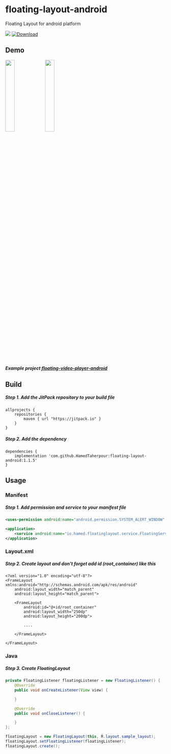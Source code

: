 # floating-layout-android
Floating Layout for android platform

[![](https://jitpack.io/v/HamedTaherpour/floating-layout-android.svg)](https://jitpack.io/#HamedTaherpour/floating-layout-android)
[![Download](https://img.shields.io/badge/Android%20Arsenal-Floating%20Layout-red.svg)](https://android-arsenal.com/details/1/8202)

## Demo
<div style="dispaly:flex">
    <img src="/sample1.gif" width="24%">
    <img src="/sample2.gif" width="24%">
</div>

##### Example project [floating-video-player-android](https://github.com/HamedTaherpour/floating-video-player-android)

## Build
##### Step 1. Add the JitPack repository to your build file
```build
allprojects {
    repositories {
        maven { url "https://jitpack.io" }
    }
}
```
##### Step 2. Add the dependency
```build
dependencies {
    implementation 'com.github.HamedTaherpour:floating-layout-android:1.1.5'
}
```

## Usage
### Manifest
##### Step 1. Add permission and service to your manifest file
```xml
<uses-permission android:name="android.permission.SYSTEM_ALERT_WINDOW" />

<application>
    <service android:name="io.hamed.floatinglayout.service.FloatingService"/>
</application>
```
### Layout.xml
##### Step 2. Create layout and don't forget add id (root_container) like this
```layout
<?xml version="1.0" encoding="utf-8"?>
<FrameLayout xmlns:android="http://schemas.android.com/apk/res/android"
    android:layout_width="match_parent"
    android:layout_height="match_parent">

    <FrameLayout
        android:id="@+id/root_container"
        android:layout_width="250dp"
        android:layout_height="200dp">

        ....

    </FrameLayout>

</FrameLayout>
```
### Java
##### Step 3. Create FloatingLayout
```java
private FloatingListener floatingListener = new FloatingListener() {
    @Override
    public void onCreateListener(View view) {

    }

    @Override
    public void onCloseListener() {

    }
};

floatingLayout = new FloatingLayout(this, R.layout.sample_layout);
floatingLayout.setFloatingListener(floatingListener);
floatingLayout.create();
```
